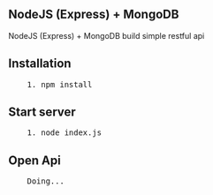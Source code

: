 ## NodeJS (Express) + MongoDB 
NodeJS (Express) + MongoDB build simple restful api

## Installation

<pre>
    1. npm install 
</pre>

## Start server

<pre>
    1. node index.js    
</pre>

## Open Api

<pre>
    Doing...
</pre>

